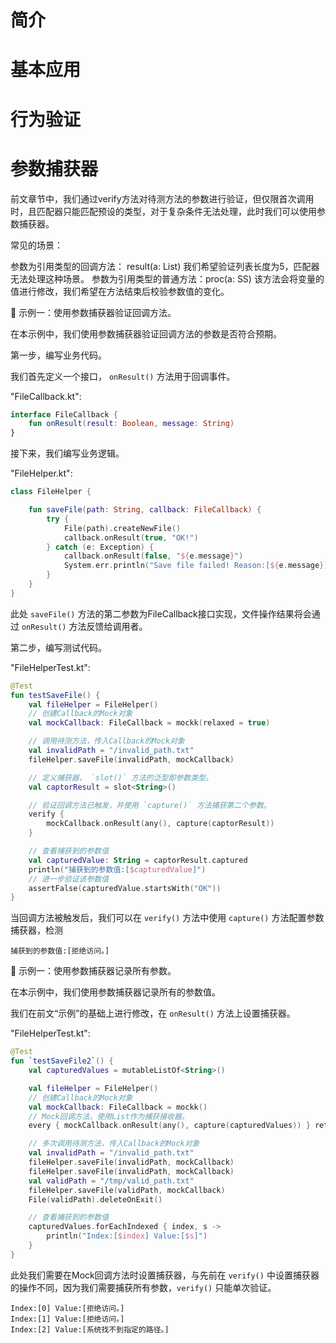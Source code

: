 # 简介
<!-- TODO

Mockito是一个针对Java语言的模拟工具，即使有KT扩展，对于Kotlin的语法支持仍然有限，因此更建议使用MockK。

-->

# 基本应用





# 行为验证



# 参数捕获器

前文章节中，我们通过verify方法对待测方法的参数进行验证，但仅限首次调用时，且匹配器只能匹配预设的类型，对于复杂条件无法处理，此时我们可以使用参数捕获器。

常见的场景：

参数为引用类型的回调方法： result(a: List<String>) 我们希望验证列表长度为5，匹配器无法处理这种场景。
参数为引用类型的普通方法：proc(a: SS) 该方法会将变量的值进行修改，我们希望在方法结束后校验参数值的变化。

🔴 示例一：使用参数捕获器验证回调方法。

在本示例中，我们使用参数捕获器验证回调方法的参数是否符合预期。

第一步，编写业务代码。

我们首先定义一个接口， `onResult()` 方法用于回调事件。

"FileCallback.kt":

```kotlin
interface FileCallback {
    fun onResult(result: Boolean, message: String)
}
```

接下来，我们编写业务逻辑。

"FileHelper.kt":

```kotlin
class FileHelper {

    fun saveFile(path: String, callback: FileCallback) {
        try {
            File(path).createNewFile()
            callback.onResult(true, "OK!")
        } catch (e: Exception) {
            callback.onResult(false, "${e.message}")
            System.err.println("Save file failed! Reason:[${e.message}]")
        }
    }
}
```

此处 `saveFile()` 方法的第二参数为FileCallback接口实现，文件操作结果将会通过 `onResult()` 方法反馈给调用者。

第二步，编写测试代码。

"FileHelperTest.kt":

```kotlin
@Test
fun testSaveFile() {
    val fileHelper = FileHelper()
    // 创建Callback的Mock对象
    val mockCallback: FileCallback = mockk(relaxed = true)

    // 调用待测方法，传入Callback的Mock对象
    val invalidPath = "/invalid_path.txt"
    fileHelper.saveFile(invalidPath, mockCallback)

    // 定义捕获器， `slot()` 方法的泛型即参数类型。
    val captorResult = slot<String>()

    // 验证回调方法已触发，并使用 `capture()` 方法捕获第二个参数。
    verify {
        mockCallback.onResult(any(), capture(captorResult))
    }

    // 查看捕获到的参数值
    val capturedValue: String = captorResult.captured
    println("捕获到的参数值:[$capturedValue]")
    // 进一步验证该参数值
    assertFalse(capturedValue.startsWith("OK"))
}
```




当回调方法被触发后，我们可以在 `verify()` 方法中使用 `capture()` 方法配置参数捕获器，检测


```text
捕获到的参数值:[拒绝访问。]
```




🔴 示例一：使用参数捕获器记录所有参数。

在本示例中，我们使用参数捕获器记录所有的参数值。

我们在前文“示例”的基础上进行修改，在 `onResult()` 方法上设置捕获器。

"FileHelperTest.kt":

```kotlin
@Test
fun `testSaveFile2`() {
    val capturedValues = mutableListOf<String>()

    val fileHelper = FileHelper()
    // 创建Callback的Mock对象
    val mockCallback: FileCallback = mockk()
    // Mock回调方法，使用List作为捕获接收器。
    every { mockCallback.onResult(any(), capture(capturedValues)) } returns Unit

    // 多次调用待测方法，传入Callback的Mock对象
    val invalidPath = "/invalid_path.txt"
    fileHelper.saveFile(invalidPath, mockCallback)
    fileHelper.saveFile(invalidPath, mockCallback)
    val validPath = "/tmp/valid_path.txt"
    fileHelper.saveFile(validPath, mockCallback)
    File(validPath).deleteOnExit()

    // 查看捕获到的参数值
    capturedValues.forEachIndexed { index, s ->
        println("Index:[$index] Value:[$s]")
    }
}
```

此处我们需要在Mock回调方法时设置捕获器，与先前在 `verify()` 中设置捕获器的操作不同，因为我们需要捕获所有参数，`verify()` 只能单次验证。



```text
Index:[0] Value:[拒绝访问。]
Index:[1] Value:[拒绝访问。]
Index:[2] Value:[系统找不到指定的路径。]
```
